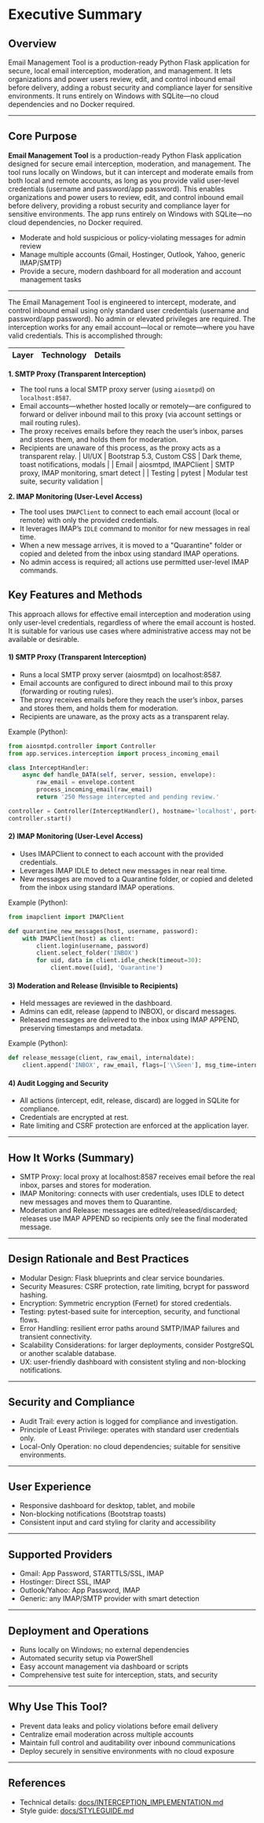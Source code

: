 # Executive Summary

## Overview

Email Management Tool is a production-ready Python Flask application for secure, local email interception, moderation, and management. It lets organizations and power users review, edit, and control inbound email before delivery, adding a robust security and compliance layer for sensitive environments. It runs entirely on Windows with SQLite—no cloud dependencies and no Docker required.

---

## Core Purpose

**Email Management Tool** is a production-ready Python Flask application designed for secure email interception, moderation, and management. The tool runs locally on Windows, but it can intercept and moderate emails from both local and remote accounts, as long as you provide valid user-level credentials (username and password/app password). This enables organizations and power users to review, edit, and control inbound email before delivery, providing a robust security and compliance layer for sensitive environments. The app runs entirely on Windows with SQLite—no cloud dependencies, no Docker required.
- Moderate and hold suspicious or policy-violating messages for admin review
- Manage multiple accounts (Gmail, Hostinger, Outlook, Yahoo, generic IMAP/SMTP)
- Provide a secure, modern dashboard for all moderation and account management tasks

---

The Email Management Tool is engineered to intercept, moderate, and control inbound email using only standard user credentials (username and password/app password). No admin or elevated privileges are required. The interception works for any email account—local or remote—where you have valid credentials. This is accomplished through:

| Layer         | Technology                 | Details                                   |
|--------------|----------------------------|-------------------------------------------|
**1. SMTP Proxy (Transparent Interception)**

- The tool runs a local SMTP proxy server (using `aiosmtpd`) on `localhost:8587`.
- Email accounts—whether hosted locally or remotely—are configured to forward or deliver inbound mail to this proxy (via account settings or mail routing rules).
- The proxy receives emails before they reach the user’s inbox, parses and stores them, and holds them for moderation.
- Recipients are unaware of this process, as the proxy acts as a transparent relay.
| UI/UX         | Bootstrap 5.3, Custom CSS  | Dark theme, toast notifications, modals    |
| Email         | aiosmtpd, IMAPClient       | SMTP proxy, IMAP monitoring, smart detect  |
| Testing       | pytest                     | Modular test suite, security validation    |

**2. IMAP Monitoring (User-Level Access)**

- The tool uses `IMAPClient` to connect to each email account (local or remote) with only the provided credentials.
- It leverages IMAP’s `IDLE` command to monitor for new messages in real time.
- When a new message arrives, it is moved to a "Quarantine" folder or copied and deleted from the inbox using standard IMAP operations.
- No admin access is required; all actions use permitted user-level IMAP commands.

## Key Features and Methods

This approach allows for effective email interception and moderation using only user-level credentials, regardless of where the email account is hosted. It is suitable for various use cases where administrative access may not be available or desirable.

#### 1) SMTP Proxy (Transparent Interception)

- Runs a local SMTP proxy server (aiosmtpd) on localhost:8587.
- Email accounts are configured to direct inbound mail to this proxy (forwarding or routing rules).
- The proxy receives emails before they reach the user’s inbox, parses and stores them, and holds them for moderation.
- Recipients are unaware, as the proxy acts as a transparent relay.

Example (Python):

```python
from aiosmtpd.controller import Controller
from app.services.interception import process_incoming_email

class InterceptHandler:
    async def handle_DATA(self, server, session, envelope):
        raw_email = envelope.content
        process_incoming_email(raw_email)
        return '250 Message intercepted and pending review.'

controller = Controller(InterceptHandler(), hostname='localhost', port=8587)
controller.start()
```

#### 2) IMAP Monitoring (User-Level Access)

- Uses IMAPClient to connect to each account with the provided credentials.
- Leverages IMAP IDLE to detect new messages in near real time.
- New messages are moved to a Quarantine folder, or copied and deleted from the inbox using standard IMAP operations.

Example (Python):

```python
from imapclient import IMAPClient

def quarantine_new_messages(host, username, password):
    with IMAPClient(host) as client:
        client.login(username, password)
        client.select_folder('INBOX')
        for uid, data in client.idle_check(timeout=30):
            client.move([uid], 'Quarantine')
```

#### 3) Moderation and Release (Invisible to Recipients)

- Held messages are reviewed in the dashboard.
- Admins can edit, release (append to INBOX), or discard messages.
- Released messages are delivered to the inbox using IMAP APPEND, preserving timestamps and metadata.

Example (Python):

```python
def release_message(client, raw_email, internaldate):
    client.append('INBOX', raw_email, flags=['\\Seen'], msg_time=internaldate)
```

#### 4) Audit Logging and Security

- All actions (intercept, edit, release, discard) are logged in SQLite for compliance.
- Credentials are encrypted at rest.
- Rate limiting and CSRF protection are enforced at the application layer.

---

## How It Works (Summary)

- SMTP Proxy: local proxy at localhost:8587 receives email before the real inbox, parses and stores for moderation.
- IMAP Monitoring: connects with user credentials, uses IDLE to detect new messages and moves them to Quarantine.
- Moderation and Release: messages are edited/released/discarded; releases use IMAP APPEND so recipients only see the final moderated message.

---

## Design Rationale and Best Practices

- Modular Design: Flask blueprints and clear service boundaries.
- Security Measures: CSRF protection, rate limiting, bcrypt for password hashing.
- Encryption: Symmetric encryption (Fernet) for stored credentials.
- Testing: pytest-based suite for interception, security, and functional flows.
- Error Handling: resilient error paths around SMTP/IMAP failures and transient connectivity.
- Scalability Considerations: for larger deployments, consider PostgreSQL or another scalable database.
- UX: user-friendly dashboard with consistent styling and non-blocking notifications.

---

## Security and Compliance

- Audit Trail: every action is logged for compliance and investigation.
- Principle of Least Privilege: operates with standard user credentials only.
- Local-Only Operation: no cloud dependencies; suitable for sensitive environments.

---

## User Experience

- Responsive dashboard for desktop, tablet, and mobile
- Non-blocking notifications (Bootstrap toasts)
- Consistent input and card styling for clarity and accessibility

---

## Supported Providers

- Gmail: App Password, STARTTLS/SSL, IMAP
- Hostinger: Direct SSL, IMAP
- Outlook/Yahoo: App Password, IMAP
- Generic: any IMAP/SMTP provider with smart detection

---

## Deployment and Operations

- Runs locally on Windows; no external dependencies
- Automated security setup via PowerShell
- Easy account management via dashboard or scripts
- Comprehensive test suite for interception, stats, and security

---

## Why Use This Tool?

- Prevent data leaks and policy violations before email delivery
- Centralize email moderation across multiple accounts
- Maintain full control and auditability over inbound communications
- Deploy securely in sensitive environments with no cloud exposure

---

## References

- Technical details: [docs/INTERCEPTION_IMPLEMENTATION.md](docs/INTERCEPTION_IMPLEMENTATION.md)
- Style guide: [docs/STYLEGUIDE.md](docs/STYLEGUIDE.md)